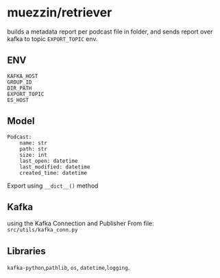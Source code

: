 # muezzin/retriever

builds a metadata report per podcast file in folder, 
and sends report over kafka to topic `EXPORT_TOPIC` env.
## ENV
```commandline
KAFKA_HOST
GROUP_ID
DIR_PATH
EXPORT_TOPIC
ES_HOST
```
## Model 

```pyton
Podcast:
    name: str
    path: str
    size: int
    last_open: datetime
    last_modified: datetime
    created_time: datetime
```
Export using `__dict__()` method

## Kafka
using the Kafka Connection and Publisher From file: `src/utils/kafka_conn.py`

## Libraries
`kafka-python`,`pathlib`, `os`, `datetime`,`logging`.
